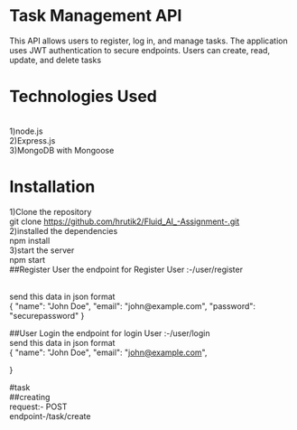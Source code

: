 # Task Management API
This API allows users to register, log in, and manage tasks. The application uses JWT authentication to secure endpoints. Users can create, read, update, and delete tasks
<br/>
# Technologies Used
<br/>
1)node.js
<br/>
2)Express.js
<br/>
3)MongoDB with Mongoose
<br/>

# Installation
1)Clone the repository
<br/>
git clone <https://github.com/hrutik2/Fluid_AI_-Assignment-.git>
<br/>
2)installed the dependencies
<br/>
 npm install
 <br/>
3)start the server
 <br/>
npm start
 <br/>
##Register User
the endpoint for Register User :-/user/register

<br/>
send this data in json format
 <br/>
{
  "name": "John Doe",
  "email": "john@example.com",
  "password": "securepassword"
}
 <br/>

##User Login
the endpoint for login User :-/user/login
 <br/>
send this data in json format
 <br/>
{
  "name": "John Doe",
  "email": "john@example.com",
  
}
 <br/>

 #task 
  <br/>
  ##creating
   <br/>
request:- POST 
<br/>
endpoint-/task/create







